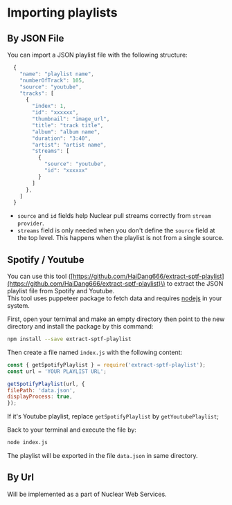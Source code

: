 # Importing playlists

## By JSON File

You can import a JSON playlist file with the following structure:

```javascript
  {
    "name": "playlist name",
    "numberOfTrack": 105,
    "source": "youtube",
    "tracks": [
      {
        "index": 1,
        "id": "xxxxxx",
        "thumbnail": "image_url",
        "title": "track title",
        "album": "album name",
        "duration": "3:40",
        "artist": "artist name",
        "streams": [
          {
            "source": "youtube",
            "id": "xxxxxx"
          }
        ]
      },
    ]
  }
```

* `source` and `id` fields help Nuclear pull streams correctly from `stream provider`.
* `streams` field is only needed when you don't define the `source` field at the top level. This happens when the playlist is not from a single source.

## Spotify / Youtube

You can use this tool \([https://github.com/HaiDang666/extract-sptf-playlist](https://github.com/HaiDang666/extract-sptf-playlist)\) to extract the JSON playlist file from Spotify and Youtube.  
This tool uses puppeteer package to fetch data and requires [nodejs](https://nodejs.org/en/) in your system.  

First, open your ternimal and make an empty directory then point to the new directory and install the package by this command:
```bash
npm install --save extract-sptf-playlist
```
Then create a file named `index.js` with the following content:
```javascript
const { getSpotifyPlaylist } = require('extract-sptf-playlist');
const url = 'YOUR PLAYLIST URL';

getSpotifyPlaylist(url, {
filePath: 'data.json',
displayProcess: true,
});
```
If it's Youtube playlist, replace `getSpotifyPlaylist` by `getYoutubePlaylist`;

Back to your terminal and execute the file by:
```bash
node index.js
```

The playlist will be exported in the file `data.json` in same directory.  

## By Url

Will be implemented as a part of Nuclear Web Services.


